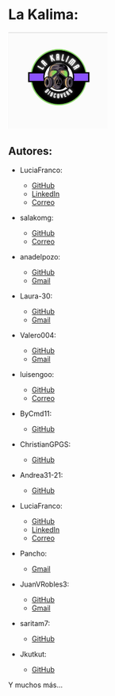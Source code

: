 # La Kalima:

<img src="./res/img/logo.jpg" style="width: 200px">

## Autores:

- LuciaFranco:
	- [GitHub](https://github.com/LuciaFranco)
	- [LinkedIn](https://www.linkedin.com/in/luc%C3%ADa-franco-moreno-0036571ba)
	- [Correo](luciafrancomoreno@gmail.com)

- salakomg:
	- [GitHub](https://github.com/salakomg)
	- [Correo](salakkorte@gmail.com)

- anadelpozo:
	- [GitHub](https://github.com/anadelpozo)
	- [Gmail](anadelpozo97@gmail.com)

- Laura-30:
	- [GitHub](https://github.com/Laura-30)
	- [Gmail](laurapaniagualeal@gmail.com)

- Valero004:
	- [GitHub](https://github.com/Valero004)
	- [Gmail](ana.valero.sanchez.avs@gmail.com)

- luisengoo:
	- [GitHub](https://github.com/luisengoo)
	- [Correo](lagunaluis8@hotmail.com)

- ByCmd11:
	- [GitHub](https://github.com/ByCmd11)

- ChristianGPGS:
	- [GitHub](https://github.com/ChristianGPGS)

- Andrea31-21:
	- [GitHub](https://github.com/Andrea31-21)

- LuciaFranco:
	- [GitHub](https://github.com/LuciaFranco)
	- [LinkedIn](https://www.linkedin.com/in/luc%C3%ADa-franco-moreno-0036571ba)
	- [Correo](luciafrancomoreno@gmail.com)

- Pancho:
	- [Gmail](franuriel144@gmail.com)

- JuanVRobles3:
	- [GitHub](https://github.com/JuanVRobles3)
	- [Gmail](juanvrobles3@gmail.com)

- saritam7:
	- [GitHub](https://github.com/saritam7)

- Jkutkut: 
	- [GitHub](https://github.com/jkutkut)

Y muchos más...
